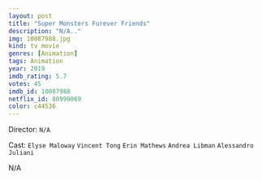 ```yaml
---
layout: post
title: "Super Monsters Furever Friends"
description: "N/A.."
img: 10087988.jpg
kind: tv movie
genres: [Animation]
tags: Animation 
year: 2019
imdb_rating: 5.7
votes: 45
imdb_id: 10087988
netflix_id: 80999069
color: c44536
---
```

Director: `N/A`  

Cast: `Elyse Maloway` `Vincent Tong` `Erin Mathews` `Andrea Libman` `Alessandro Juliani` 

N/A